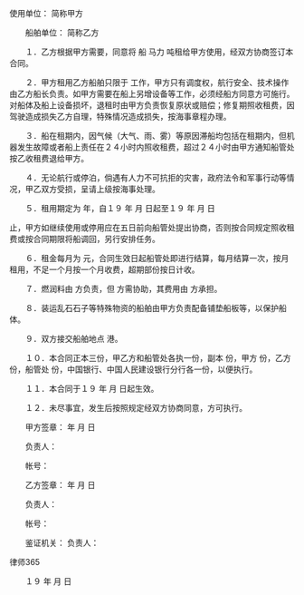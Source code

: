 
 使用单位： 简称甲方

　　船舶单位： 简称乙方



　　１．乙方根据甲方需要，同意将 船 马力 吨租给甲方使用，经双方协商签订本合同。



　　２．甲方租用乙方船舶只限于 工作，甲方只有调度权，航行安全、技术操作由乙方船长负责。如甲方需要在船上另增设备等工作，必须经船方同意方可施行。对船体及船上设备损坏，退租时由甲方负责恢复原状或赔偿；修复期照收租费，因驾驶造成损失乙方自理，特殊情况造成损失，按海事章程办理。



　　３．船在租期内，因气候（大气、雨、雾）等原因滞船均包括在租期内，但机器发生故障或者船上责任在２４小时内照收租费，超过２４小时由甲方通知船管处按乙收租费退给甲方。



　　４．无论航行或停泊，倘遇有人力不可抗拒的灾害，政府法令和军事行动等情况，甲乙双方受损，呈请上级按海事处理。



　　５．租用期定为 年，自１９ 年 月 日起至１９ 年 月 日

止，甲方如继续使用或停用应在五日前向船管处提出协商，否则按合同规定照收租费或按合同期限将船调回，另行安排任务。



　　６．租金每月为 元，合同生效日起船管处即进行结算，每月结算一次，按月租用，不足一个月按一个月收费，超期部份按日计收。



　　７．燃润料由 方负责，但 方需协助，其费用由 方承担。



　　８．装运乱石石子等特殊物资的船舶由甲方负责配备铺垫船板等，以保护船体。



　　９．双方接交船舶地点 港。



　　１０．本合同正本三份，甲乙方和船管处各执一份，副本 份，甲方 份，乙方 份，船管处 份，中国银行、中国人民建设银行分行各一份，以便执行。



　　１１．本合同于１９ 年 月 日起生效。



　　１２．未尽事宜，发生后按照规定经双方协商同意，方可执行。



　　甲方签章： 年 月 日

　　负责人：

　　帐号：

　　乙方签章： 年 月 日

　　负责人：

　　帐号：

　　鉴证机关： 负责人：







 
律师365






　　１９ 年 月 日 


 

 
 
 
 
 
  


  
 

  


  


  
 
 
 
 

